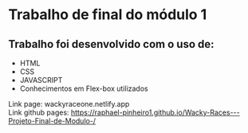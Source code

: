 # Trabalho de final do módulo 1

## Trabalho foi desenvolvido com o uso de:
<ul>
    <li>HTML</li>
    <li>CSS</li>
    <li>JAVASCRIPT</li>
    <li>Conhecimentos em Flex-box utilizados</li>
</ul>

Link page: wackyraceone.netlify.app
<br>
Link github pages: https://raphael-pinheiro1.github.io/Wacky-Races---Projeto-Final-de-Modulo-/


